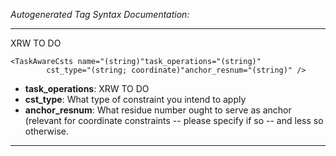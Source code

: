 _Autogenerated Tag Syntax Documentation:_

---
XRW TO DO

```
<TaskAwareCsts name="(string)"task_operations="(string)"
        cst_type="(string; coordinate)"anchor_resnum="(string)" />
```

-   **task_operations**: XRW TO DO
-   **cst_type**: What type of constraint you intend to apply
-   **anchor_resnum**: What residue number ought to serve as anchor (relevant for coordinate constraints -- please specify if so -- and less so otherwise.

---
